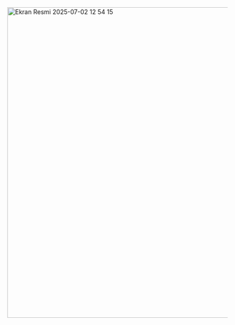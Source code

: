 <img width="708" alt="Ekran Resmi 2025-07-02 12 54 15" src="https://github.com/user-attachments/assets/4afa5152-7206-4b6a-865a-3e841327bd28" />

